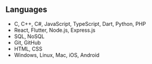 ## Languages
* C, C++, C#, JavaScript, TypeScript, Dart, Python, PHP
* React, Flutter, Node.js, Express.js
* SQL, NoSQL
* Git, GitHub
* HTML, CSS
* Windows, Linux, Mac, iOS, Android
